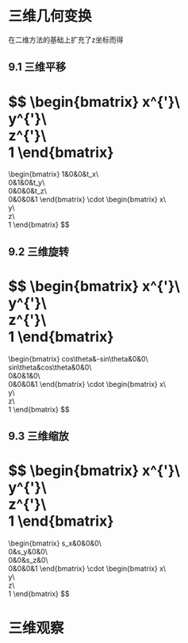 # 三维几何变换

在二维方法的基础上扩充了z坐标而得

## 9.1 三维平移

$$
\begin{bmatrix}
x^{'}\\\
y^{'}\\\
z^{'}\\\
1
\end{bmatrix}
=
\begin{bmatrix}
1&0&0&t_x\\\
0&1&0&t_y\\\
0&0&0&t_z\\\
0&0&0&1
\end{bmatrix}
\cdot
\begin{bmatrix}
x\\\
y\\\
z\\\
1
\end{bmatrix}
$$

## 9.2 三维旋转

$$
\begin{bmatrix}
x^{'}\\\
y^{'}\\\
z^{'}\\\
1
\end{bmatrix}
=
\begin{bmatrix}
cos\theta&-sin\theta&0&0\\\
sin\theta&cos\theta&0&0\\\
0&0&1&0\\\
0&0&0&1
\end{bmatrix}
\cdot
\begin{bmatrix}
x\\\
y\\\
z\\\
1
\end{bmatrix}
$$

## 9.3 三维缩放

$$
\begin{bmatrix}
x^{'}\\\
y^{'}\\\
z^{'}\\\
1
\end{bmatrix}
=
\begin{bmatrix}
s_x&0&0&0\\\
0&s_y&0&0\\\
0&0&s_z&0\\\
0&0&0&1
\end{bmatrix}
\cdot
\begin{bmatrix}
x\\\
y\\\
z\\\
1
\end{bmatrix}
$$

# 三维观察


